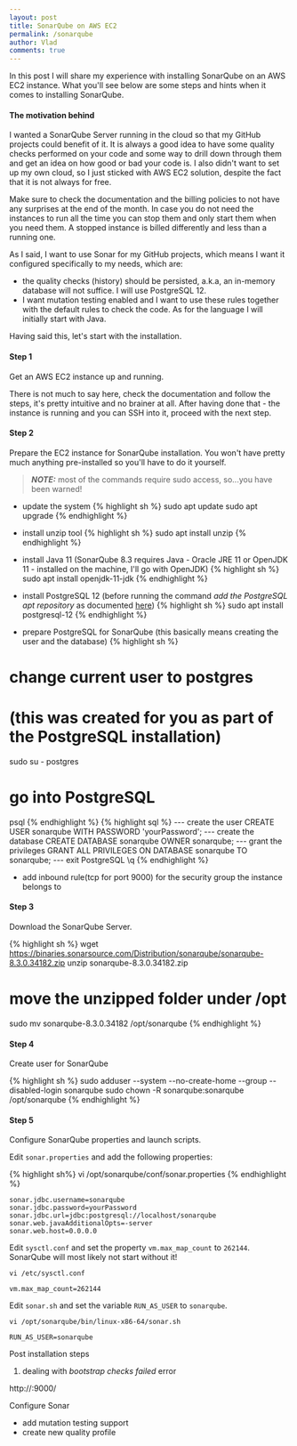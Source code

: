 ```yaml
---
layout: post
title: SonarQube on AWS EC2
permalink: /sonarqube
author: Vlad
comments: true
---
```

In this post I will share my experience with installing SonarQube on an AWS EC2 instance. What you'll see below are some steps and hints when it comes to installing SonarQube.

#### The motivation behind

I wanted a SonarQube Server running in the cloud so that my GitHub projects could benefit of it. It is always a good idea to have some quality checks performed on your code and some way to drill down through them and get an idea on how good or bad your code is. I also didn't want to set up my own cloud, so I just sticked with AWS EC2 solution, despite the fact that it is not always for free.

Make sure to check the documentation and the billing policies to not have any surprises at the end of the month. In case you do not need the instances to run all the time you can stop them and only start them when you need them. A stopped instance is billed differently and less than a running one.

As I said, I want to use Sonar for my GitHub projects, which means I want it configured specifically to my needs, which are:

* the quality checks (history) should be persisted, a.k.a, an in-memory database will not suffice. I will use PostgreSQL 12.
* I want mutation testing enabled and I want to use these rules together with the default rules to check the code. As for the language I will initially start with Java.

Having said this, let's start with the installation.

#### Step 1

Get an AWS EC2 instance up and running.

There is not much to say here, check the documentation and follow the steps, it's pretty intuitive and no brainer at all. After having done that - the instance is running and you can SSH into it, proceed with the next step.

#### Step 2

Prepare the EC2 instance for SonarQube installation. You won't have pretty much anything pre-installed so you'll have to do it yourself.

> **_NOTE:_** most of the commands require sudo access, so...you have been warned!

* update the system
{% highlight sh %}
sudo apt update
sudo apt upgrade
{% endhighlight %}

* install unzip tool
{% highlight sh %}
sudo apt install unzip
{% endhighlight %}

* install Java 11 (SonarQube 8.3 requires Java - Oracle JRE 11 or OpenJDK 11 - installed on the machine, I'll go with OpenJDK)
{% highlight sh %}
sudo apt install openjdk-11-jdk
{% endhighlight %}

* install PostgreSQL 12 (before running the command _add the PostgreSQL apt repository_ as documented [here][postgresql])
{% highlight sh %}
sudo apt install postgresql-12
{% endhighlight %}

* prepare PostgreSQL for SonarQube (this basically means creating the user and the database)
{% highlight sh %}
# change current user to postgres
# (this was created for you as part of the PostgreSQL installation)
sudo su - postgres
# go into PostgreSQL
psql
{% endhighlight %}
{% highlight sql %}
--- create the user
CREATE USER sonarqube WITH PASSWORD 'yourPassword';
--- create the database
CREATE DATABASE sonarqube OWNER sonarqube;
--- grant the privileges
GRANT ALL PRIVILEGES ON DATABASE sonarqube TO sonarqube;
--- exit PostgreSQL
\q
{% endhighlight %}

* add inbound rule(tcp for port 9000) for the security group the instance belongs to

#### Step 3

Download the SonarQube Server.

{% highlight sh %}
wget https://binaries.sonarsource.com/Distribution/sonarqube/sonarqube-8.3.0.34182.zip
unzip sonarqube-8.3.0.34182.zip
# move the unzipped folder under /opt
sudo mv sonarqube-8.3.0.34182 /opt/sonarqube
{% endhighlight %}

#### Step 4

Create user for SonarQube

{% highlight sh %}
sudo adduser --system --no-create-home --group --disabled-login sonarqube
sudo chown -R sonarqube:sonarqube /opt/sonarqube
{% endhighlight %}

#### Step 5

Configure SonarQube properties and launch scripts.

Edit `sonar.properties` and add the following properties:

{% highlight sh%}
vi /opt/sonarqube/conf/sonar.properties
{% endhighlight %}

```
sonar.jdbc.username=sonarqube
sonar.jdbc.password=yourPassword
sonar.jdbc.url=jdbc:postgresql://localhost/sonarqube
sonar.web.javaAdditionalOpts=-server
sonar.web.host=0.0.0.0
```

Edit `sysctl.conf` and set the property `vm.max_map_count` to `262144`. SonarQube will most likely not start without it!

```
vi /etc/sysctl.conf
```
```
vm.max_map_count=262144
```

Edit `sonar.sh` and set the variable `RUN_AS_USER` to `sonarqube`.
```
vi /opt/sonarqube/bin/linux-x86-64/sonar.sh
```
```
RUN_AS_USER=sonarqube
```

Post installation steps

1. dealing with _bootstrap checks failed_ error

http://<IPv4 Public IP>:9000/

Configure Sonar
* add mutation testing support
* create new quality profile

[postgresql]: https://www.postgresql.org/download/linux/ubuntu/